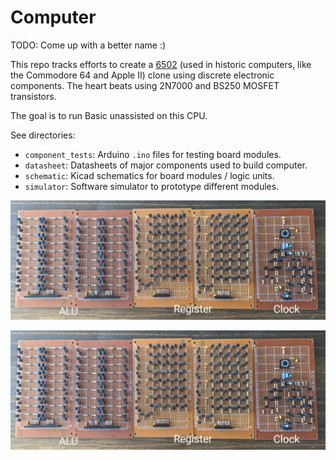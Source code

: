 # Computer

TODO: Come up with a better name :)

This repo tracks efforts to create a
[6502](https://en.wikipedia.org/wiki/MOS_Technology_6502) (used in historic
computers, like the Commodore 64 and Apple II) clone using discrete electronic
components. The heart beats using 2N7000 and BS250 MOSFET transistors.

The goal is to run Basic unassisted on this CPU.

See directories:

*   `component_tests`: Arduino `.ino` files for testing board modules.
*   `datasheet`: Datasheets of major components used to build computer.
*   `schematic`: Kicad schematics for board modules / logic units.
*   `simulator`: Software simulator to prototype different modules.

[![demo](https://raw.githubusercontent.com/mccloskeybr/computer/main/res/computer.jpg)](https://raw.githubusercontent.com/mccloskeybr/computer/main/res/loop_plus_one.mp4)

![picture](res/computer.jpg)
